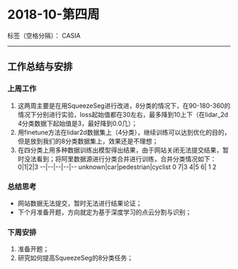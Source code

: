 ﻿# 2018-10-第四周

标签（空格分隔）： CASIA

---

## 工作总结与安排

### 上周工作

1. 这两周主要是在用SqueezeSeg进行改进，8分类的情况下，在90-180-360的情况下分别进行实验，loss起始值都在30左右，最多降到10上下（在lidar_2d 4分类数据下起始值是3，最好降到0.0几）；
2. 用finetune方法在lidar2d数据集上（4分类），继续训练可以达到优化的目的，但是放到我们的8分类数据集上，效果还是不理想；
3. 在四分类上用多种数据训练出模型得出结果，由于网站关闭无法提交结果，暂时没法看到；将阿里数据源进行分类合并进行训练，合并分类情况如下：
0|1|2|3
--|--|--|--|--
unknown|car|pedestrian|cyclist
0 7|3 4|5 6| 1 2

### 总结思考

 - 网站数据无法提交，暂时无法进行结果论证；
 - 下个月准备开题，方向就定为基于深度学习的点云分割与识别；

### 下周安排

1. 准备开题；
2. 研究如何提高SqueezeSeg的8分类任务；